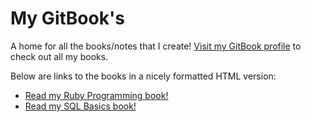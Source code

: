 # My GitBook's
A home for all the books/notes that I create! [Visit my GitBook profile](https://www.gitbook.io/@hgducharme) to check out all my books.
 
Below are links to the books in a nicely formatted HTML version:
* [Read my Ruby Programming book!](http://hgducharme.gitbooks.io/ruby-programming/)
* [Read my SQL Basics book!](http://hgducharme.gitbooks.io/sql-basics/)
